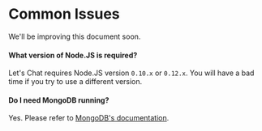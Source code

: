 # Common Issues

We'll be improving this document soon.

#### What version of Node.JS is required?

Let's Chat requires Node.JS version ```0.10.x``` or ```0.12.x```. You will have a bad time if you try to use a different version.

#### Do I need MongoDB running?

Yes. Please refer to [MongoDB's documentation](http://docs.mongodb.org/manual/).

